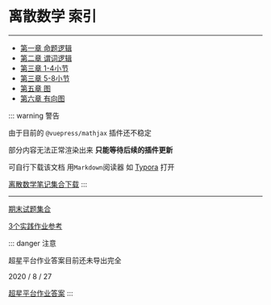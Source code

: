 # 离散数学 索引

------

- [第一章 命题逻辑](./Notes/01.html)
- [第二章 谓词逻辑](./Notes/02.html)
- [第三章 1-4小节](./Notes/03_01.html)
- [第三章 5-8小节](./Notes/03_02.html)
- [第五章 图](./Notes/05.html)
- [第六章 有向图](./Notes/06.html)

::: warning 警告

由于目前的 `@vuepress/mathjax` 插件还不稳定

部分内容无法正常渲染出来 **只能等待后续的插件更新**

可自行下载该文档 用`Markdown`阅读器 如 [Typora](https://typora.io/) 打开


[离散数学笔记集合下载](@cos/Y1S2/DiscreteMathematics/离散数学笔记集合.zip)
:::

------

[期末试题集合](@cos/Y1S2/DiscreteMathematics/期末试题.zip)

[3个实践作业参考](@cos/Y1S2/DiscreteMathematics/实践作业参考答案.zip)

::: danger 注意

超星平台作业答案目前还未导出完全

2020 / 8 / 27


[超星平台作业答案](@cos/Y1S2/DiscreteMathematics/超星平台作业答案.zip)
:::